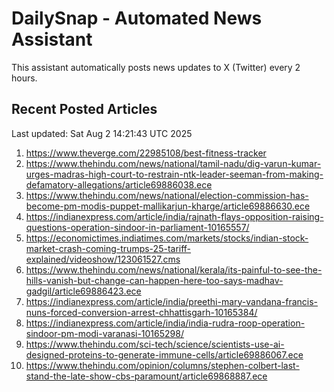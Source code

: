 # DailySnap - Automated News Assistant

This assistant automatically posts news updates to X (Twitter) every 2 hours.

## Recent Posted Articles

Last updated: Sat Aug  2 14:21:43 UTC 2025

1. https://www.theverge.com/22985108/best-fitness-tracker
2. https://www.thehindu.com/news/national/tamil-nadu/dig-varun-kumar-urges-madras-high-court-to-restrain-ntk-leader-seeman-from-making-defamatory-allegations/article69886038.ece
3. https://www.thehindu.com/news/national/election-commission-has-become-pm-modis-puppet-mallikarjun-kharge/article69886630.ece
4. https://indianexpress.com/article/india/rajnath-flays-opposition-raising-questions-operation-sindoor-in-parliament-10165557/
5. https://economictimes.indiatimes.com/markets/stocks/indian-stock-market-crash-coming-trumps-25-tariff-explained/videoshow/123061527.cms
6. https://www.thehindu.com/news/national/kerala/its-painful-to-see-the-hills-vanish-but-change-can-happen-here-too-says-madhav-gadgil/article69886423.ece
7. https://indianexpress.com/article/india/preethi-mary-vandana-francis-nuns-forced-conversion-arrest-chhattisgarh-10165384/
8. https://indianexpress.com/article/india/india-rudra-roop-operation-sindoor-pm-modi-varanasi-10165298/
9. https://www.thehindu.com/sci-tech/science/scientists-use-ai-designed-proteins-to-generate-immune-cells/article69886067.ece
10. https://www.thehindu.com/opinion/columns/stephen-colbert-last-stand-the-late-show-cbs-paramount/article69868887.ece
